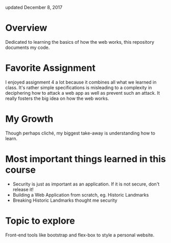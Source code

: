 updated December 8, 2017

# Overview
Dedicated to learning the basics of how the web works, this repository documents my code.

# Favorite Assignment
I enjoyed assignment 4 a lot because it combines all what we learned in class. It's rather simple specifications is misleading to a complexity in deciphering how to attack a web app as well as prevent such an attack. It really fosters the big idea on how the web works.

# My Growth
Though perhaps cliché, my biggest take-away is understanding how to learn.

# Most important things learned in this course
* Security is just as important as an application. If it is not secure, don't release it!
* Building a Web Application from scratch, eg. Historic Landmarks
* Breaking Historic Landmarks thought me security

# Topic to explore
Front-end tools like bootstrap and flex-box to style a personal website.
